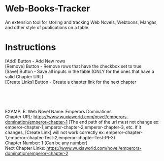# Web-Books-Tracker
An extension tool for storing and tracking Web Novels, Webtoons, Mangas, and other style of publications on a table.

# Instructions
[Add] Button - Add New rows <br />
[Remove] Button - Remove rows that have the checkbox set to true <br />
[Save] Button - Save all inputs in the table (ONLY for the ones that have a valid Chapter URL) <br />
[Create Links] Button - Create a chapter link for the next chapter <br />

<br /><br /><br />

EXAMPLE:
Web Novel Name: Emperors Dominations <br />
Chapter URL: https://www.wuxiaworld.com/novel/emperors-domination/emperor-chapter-1 (The end path of the url must not change ex: emperor-chapter-1,emperor-chapter-2,emperor-chapter-3, etc. If it changes, [Create Link] will not work correctly ex: emperor-chapter-1,emperor-chapter-Test-2,emperor-chapter-Test-PI-3) <br />
Chapter Number: 1 (Can be any number) <br />
Next Chapter Links: https://www.wuxiaworld.com/novel/emperors-domination/emperor-chapter-2 <br />
